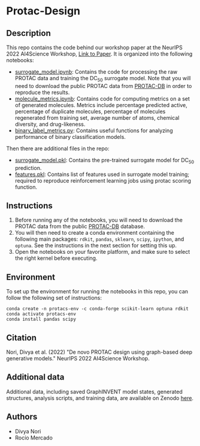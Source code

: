 # Protac-Design
## Description
This repo contains the code behind our workshop paper at the NeurIPS 2022 AI4Science Workshop, [Link to Paper](https://openreview.net/pdf?id=pGyp4o9gky0). It is organized into the following notebooks:

* [surrogate_model.ipynb](./surrogate_model.ipynb): Contains the code for processing the raw PROTAC data and training the DC<sub>50</sub> surrogate model. Note that you will need to download the public PROTAC data from [PROTAC-DB](http://cadd.zju.edu.cn/protacdb/downloads) in order to reproduce the results.
* [molecule_metrics.ipynb](./molecule_metrics.ipynb): Contains code for computing metrics on a set of generated molecules. Metrics include percentage predicted active, percentage of duplicate molecules, percentage of molecules regenerated from training set, average number of atoms, chemical diversity, and drug-likeness.
* [binary_label_metrics.py](./binary_label_metrics.py): Contains useful functions for analyzing performance of binary classification models. 

Then there are additional files in the repo:
* [surrogate_model.pkl](./surrogate_model.pkl): Contains the pre-trained surrogate model for DC<sub>50</sub> prediction.
* [features.pkl](./features.pkl): Contains list of features used in surrogate model training; required to reproduce reinforcement learning jobs using protac scoring function.


## Instructions
1. Before running any of the notebooks, you will need to download the PROTAC data from the public [PROTAC-DB](http://cadd.zju.edu.cn/protacdb) database.
2. You will then need to create a conda environment containing the following main packages: `rdkit`, `pandas`, `sklearn`, `scipy`, `ipython`, and `optuna`. See the instructions in the next section for setting this up.
3. Open the notebooks on your favorite platform, and make sure to select the right kernel before executing.

## Environment
To set up the environment for running the notebooks in this repo, you can follow the following set of instructions:
```
conda create -n protacs-env -c conda-forge scikit-learn optuna rdkit
conda activate protacs-env
conda install pandas scipy 
```


## Citation
Nori, Divya et al. (2022) "De novo PROTAC design using graph-based deep generative models." NeurIPS 2022 AI4Science Workshop.

## Additional data
Additional data, including saved GraphINVENT model states, generated structures, analysis scripts, and training data, are available on Zenodo [here](https://doi.org/10.5281/zenodo.7278277).

## Authors
* Divya Nori
* Rocío Mercado
